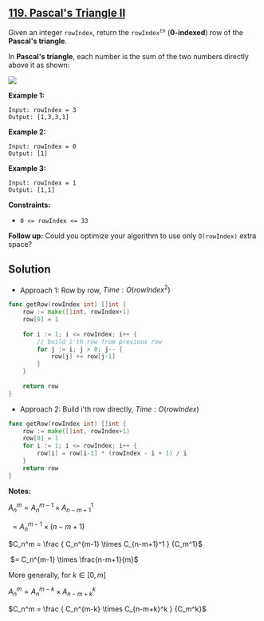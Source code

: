 ## [119. Pascal's Triangle II](https://leetcode.com/problems/pascals-triangle-ii/)


Given an integer `rowIndex`, return the <code>rowIndex<sup>th</sup></code> (**0-indexed**) row of the **Pascal's triangle**.

In **Pascal's triangle**, each number is the sum of the two numbers directly above it as shown:

![](https://upload.wikimedia.org/wikipedia/commons/0/0d/PascalTriangleAnimated2.gif)

**Example 1:**

```
Input: rowIndex = 3
Output: [1,3,3,1]
```

**Example 2:**

```
Input: rowIndex = 0
Output: [1]
```

**Example 3:**

```
Input: rowIndex = 1
Output: [1,1]
```

**Constraints:**

*   `0 <= rowIndex <= 33`

**Follow up:** Could you optimize your algorithm to use only `O(rowIndex)` extra space?



## Solution

- Approach 1: Row by row, $Time: O(rowIndex^2)$ 

```go
func getRow(rowIndex int) []int {
    row := make([]int, rowIndex+1)
    row[0] = 1
    
    for i := 1; i <= rowIndex; i++ {
        // build i'th row from previous row
        for j := i; j > 0; j-- {
            row[j] += row[j-1]
        }
    }
    
    return row
}
```



- Approach 2: Build i'th row directly, $Time: O(rowIndex)$ 

```go
func getRow(rowIndex int) []int {
    row := make([]int, rowIndex+1)
    row[0] = 1
    for i := 1; i <= rowIndex; i++ {
        row[i] = row[i-1] * (rowIndex - i + 1) / i
    }
    return row
}
```

**Notes:** 

$A_n^m = A_n^{m-1} \times A_{n-m+1}^1$ 

​	$=  A_n^{m-1} \times (n-m+1)$  

$C_n^m = \frac { C_n^{m-1} \times C_{n-m+1}^1 } {C_m^1}$ 

​	$= C_n^{m-1} \times \frac{n-m+1}{m}$ 

More generally, for $k \in [0, m]$ 

$A_n^m = A_n^{m-k} \times A_{n-m+k}^k$ 

$C_n^m = \frac { C_n^{m-k} \times C_{n-m+k}^k } {C_m^k}$ 


